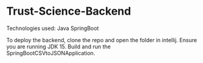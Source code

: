 # Trust-Science-Backend
Technologies used:
Java SpringBoot

To deploy the backend, clone the repo and open the folder in intellij. Ensure you are running JDK 15. Build and run the SpringBootCSVtoJSONApplication.
